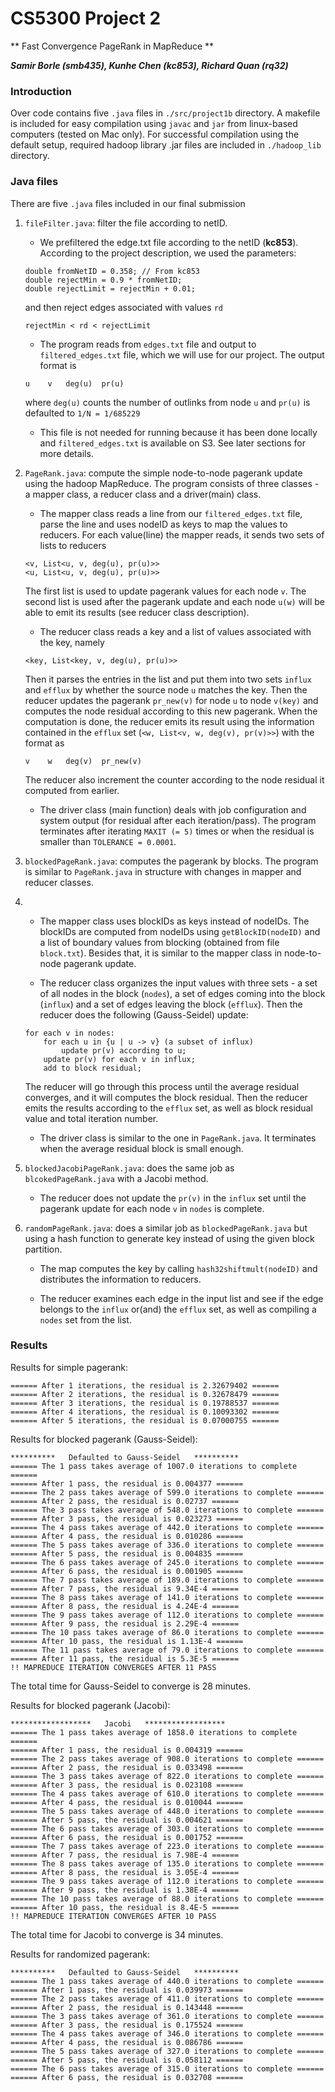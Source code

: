 # CS5300 Project 2
** Fast Convergence PageRank in MapReduce **

**_Samir Borle (smb435), Kunhe Chen (kc853), Richard Quan (rq32)_**

### Introduction
Over code contains five `.java` files in `./src/project1b` directory. A makefile is included for easy compilation using `javac` and `jar` from linux-based computers (tested on Mac only). For successful compilation using the default setup, required hadoop library .jar files are included in `./hadoop_lib` directory.

### Java files
There are five `.java` files included in our final submission

1. `fileFilter.java`: filter the file according to netID.

    * We prefiltered the edge.txt file according to the netID (**kc853**). According to the project description, we used the parameters:
    ```
    double fromNetID = 0.358; // From kc853
	double rejectMin = 0.9 * fromNetID;
	double rejectLimit = rejectMin + 0.01;
    ```
    and then reject edges associated with values `rd`
    ```
    rejectMin < rd < rejectLimit
    ```

    * The program reads from `edges.txt` file and output to `filtered_edges.txt` file, which we will use for our project. The output format is
    ```
    u    v   deg(u)  pr(u)
    ```
    where `deg(u)` counts the number of outlinks from node `u` and `pr(u)` is defaulted to `1/N = 1/685229`

    * This file is not needed for running because it has been done locally and `filtered_edges.txt` is available on S3. See later sections for more details.

2. `PageRank.java`: compute the simple node-to-node pagerank update using the hadoop MapReduce. The program consists of three classes - a mapper class, a reducer class and a driver(main) class.

    * The mapper class reads a line from our `filtered_edges.txt` file, parse the line and uses nodeID as keys to map the values to reducers. For each value(line) the mapper reads, it sends two sets of lists to reducers
    ```
    <v, List<u, v, deg(u), pr(u)>>
    <u, List<u, v, deg(u), pr(u)>>
    ```
    The first list is used to update pagerank values for each node `v`. The second list is used after the pagerank update and each node `u(w)` will be able to emit its results (see reducer class description).

    * The reducer class reads a key and a list of values associated with the key, namely
    ```
    <key, List<key, v, deg(u), pr(u)>>
    ```
    Then it parses the entries in the list and put them into two sets `influx` and `efflux` by whether the source node `u` matches the key. Then the reducer updates the pagerank `pr_new(v)` for node `u` to node `v(key)` and computes the node residual according to this new pagerank. When the computation is done, the reducer emits its result using the information contained in the `efflux` set (`<w, List<v, w, deg(v), pr(v)>>`) with the format as
    ```
    v    w   deg(v)  pr_new(v)
    ```
    The reducer also increment the counter according to the node residual it computed from earlier.

    * The driver class (main function) deals with job configuration and system output (for residual after each iteration/pass). The program terminates after iterating `MAXIT (= 5)` times or when the residual is smaller than `TOLERANCE = 0.0001`.

2. `blockedPageRank.java`: computes the pagerank by blocks. The program is similar to `PageRank.java` in structure with changes in mapper and reducer classes.
3.
    * The mapper class uses blockIDs as keys instead of nodeIDs. The blockIDs are computed from nodeIDs using `getBlockID(nodeID)` and a list of boundary values from blocking (obtained from file `block.txt`). Besides that, it is similar to the mapper class in node-to-node pagerank update.

    * The reducer class organizes the input values with three sets - a set of all nodes in the block (`nodes`), a set of edges coming into the block (`influx`) and a set of edges leaving the block (`efflux`). Then the reducer does the following (Gauss-Seidel) update:
    ```
    for each v in nodes:
        for each u in {u | u -> v} (a subset of influx)
            update pr(v) according to u;
        update pr(v) for each v in influx;
        add to block residual;
    ```
    The reducer will go through this process until the average residual converges, and it will computes the block residual. Then the reducer emits the results according to the `efflux` set, as well as block residual value and total iteration number.

    * The driver class is similar to the one in `PageRank.java`. It terminates when the average residual block is small enough.

2. `blockedJacobiPageRank.java`: does the same job as `blcokedPageRank.java` with a Jacobi method.

    * The reducer does not update the `pr(v)` in the `influx` set until the pagerank update for each node `v` in `nodes` is complete.

3. `randomPageRank.java`: does a similar job as `blockedPageRank.java` but using a hash function to generate key instead of using the given block partition.

    * The map computes the key by calling `hash32shiftmult(nodeID)` and distributes the information to reducers.

    * The reducer examines each edge in the input list and see if the edge belongs to the `influx` or(and) the `efflux` set, as well as compiling a `nodes` set from the list.

### Results

Results for simple pagerank:

```
====== After 1 iterations, the residual is 2.32679402 ======
====== After 2 iterations, the residual is 0.32678479 ======
====== After 3 iterations, the residual is 0.19788537 ======
====== After 4 iterations, the residual is 0.10093302 ======
====== After 5 iterations, the residual is 0.07000755 ======
```

Results for blocked pagerank (Gauss-Seidel):

```
**********   Defaulted to Gauss-Seidel   **********
====== The 1 pass takes average of 1007.0 iterations to complete ======
====== After 1 pass, the residual is 0.004377 ======
====== The 2 pass takes average of 599.0 iterations to complete ======
====== After 2 pass, the residual is 0.02737 ======
====== The 3 pass takes average of 548.0 iterations to complete ======
====== After 3 pass, the residual is 0.023273 ======
====== The 4 pass takes average of 442.0 iterations to complete ======
====== After 4 pass, the residual is 0.010286 ======
====== The 5 pass takes average of 336.0 iterations to complete ======
====== After 5 pass, the residual is 0.004835 ======
====== The 6 pass takes average of 245.0 iterations to complete ======
====== After 6 pass, the residual is 0.001905 ======
====== The 7 pass takes average of 189.0 iterations to complete ======
====== After 7 pass, the residual is 9.34E-4 ======
====== The 8 pass takes average of 141.0 iterations to complete ======
====== After 8 pass, the residual is 4.24E-4 ======
====== The 9 pass takes average of 112.0 iterations to complete ======
====== After 9 pass, the residual is 2.29E-4 ======
====== The 10 pass takes average of 86.0 iterations to complete ======
====== After 10 pass, the residual is 1.13E-4 ======
====== The 11 pass takes average of 79.0 iterations to complete ======
====== After 11 pass, the residual is 5.3E-5 ======
!! MAPREDUCE ITERATION CONVERGES AFTER 11 PASS
```
The total time for Gauss-Seidel to converge is 28 minutes.


Results for blocked pagerank (Jacobi):

```
******************   Jacobi   ******************
====== The 1 pass takes average of 1858.0 iterations to complete ======
====== After 1 pass, the residual is 0.004319 ======
====== The 2 pass takes average of 908.0 iterations to complete ======
====== After 2 pass, the residual is 0.033498 ======
====== The 3 pass takes average of 822.0 iterations to complete ======
====== After 3 pass, the residual is 0.023108 ======
====== The 4 pass takes average of 610.0 iterations to complete ======
====== After 4 pass, the residual is 0.010044 ======
====== The 5 pass takes average of 448.0 iterations to complete ======
====== After 5 pass, the residual is 0.004621 ======
====== The 6 pass takes average of 303.0 iterations to complete ======
====== After 6 pass, the residual is 0.001752 ======
====== The 7 pass takes average of 223.0 iterations to complete ======
====== After 7 pass, the residual is 7.98E-4 ======
====== The 8 pass takes average of 135.0 iterations to complete ======
====== After 8 pass, the residual is 3.05E-4 ======
====== The 9 pass takes average of 112.0 iterations to complete ======
====== After 9 pass, the residual is 1.38E-4 ======
====== The 10 pass takes average of 88.0 iterations to complete ======
====== After 10 pass, the residual is 8.4E-5 ======
!! MAPREDUCE ITERATION CONVERGES AFTER 10 PASS
```
The total time for Jacobi to converge is 34 minutes.


Results for randomized pagerank:

```
**********   Defaulted to Gauss-Seidel   **********
====== The 1 pass takes average of 440.0 iterations to complete ======
====== After 1 pass, the residual is 0.039973 ======
====== The 2 pass takes average of 411.0 iterations to complete ======
====== After 2 pass, the residual is 0.143448 ======
====== The 3 pass takes average of 361.0 iterations to complete ======
====== After 3 pass, the residual is 0.175524 ======
====== The 4 pass takes average of 346.0 iterations to complete ======
====== After 4 pass, the residual is 0.086786 ======
====== The 5 pass takes average of 327.0 iterations to complete ======
====== After 5 pass, the residual is 0.058112 ======
====== The 6 pass takes average of 315.0 iterations to complete ======
====== After 6 pass, the residual is 0.032708 ======
```
